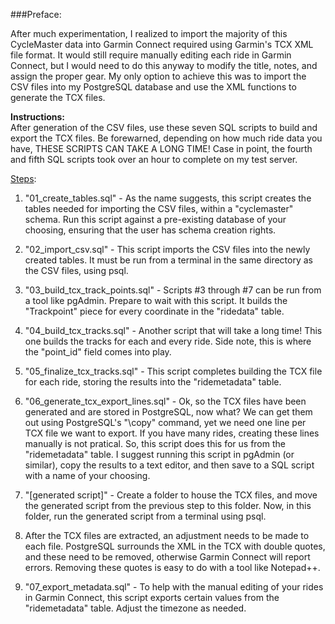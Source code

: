 ###Preface:

After much experimentation, I realized to import the majority of this CycleMaster data into Garmin Connect required using Garmin's TCX XML file format.  It would still require manually editing each ride in Garmin Connect, but I would need to do this anyway to modify the title, notes, and assign the proper gear.  My only option to achieve this was to import the CSV files into my PostgreSQL database and use the XML functions to generate the TCX files.

**Instructions:**  
After generation of the CSV files, use these seven SQL scripts to build and export the TCX files.  Be forewarned, depending on how much ride data you have, THESE SCRIPTS CAN TAKE A LONG TIME!  Case in point, the fourth and fifth SQL scripts took over an hour to complete on my test server.


<u>Steps</u>:

1. "01_create_tables.sql" - As the name suggests, this script creates the tables needed for importing the CSV files, within a "cyclemaster" schema.  Run this script against a pre-existing database of your choosing, ensuring that the user has schema creation rights.

2. "02_import_csv.sql" - This script imports the CSV files into the newly created tables.  It must be run from a terminal in the same directory as the CSV files, using psql.

3. "03_build_tcx_track_points.sql" - Scripts #3 through #7 can be run from a tool like pgAdmin.  Prepare to wait with this script.  It builds the "Trackpoint" piece for every coordinate in the "ridedata" table.

4. "04_build_tcx_tracks.sql" - Another script that will take a long time!  This one builds the tracks for each and every ride.  Side note, this is where the "point_id" field comes into play.

5. "05_finalize_tcx_tracks.sql" - This script completes building the TCX file for each ride, storing the results into the "ridemetadata" table.

6. "06_generate_tcx_export_lines.sql" - Ok, so the TCX files have been generated and are stored in PostgreSQL, now what?  We can get them out using PostgreSQL's "\copy" command, yet we need one line per TCX file we want to export.  If you have many rides, creating these lines manually is not pratical.  So, this script does this for us from the "ridemetadata" table.  I suggest running this script in pgAdmin (or similar), copy the results to a text editor, and then save to a SQL script with a name of your choosing.

7. "[generated script]" - Create a folder to house the TCX files, and move the generated script from the previous step to this folder.  Now, in this folder, run the generated script from a terminal using psql.

8. After the TCX files are extracted, an adjustment needs to be made to each file.  PostgreSQL surrounds the XML in the TCX with double quotes, and these need to be removed, otherwise Garmin Connect will report errors.  Removing these quotes is easy to do with a tool like Notepad++.

9. "07_export_metadata.sql" - To help with the manual editing of your rides in Garmin Connect, this script exports certain values from the "ridemetadata" table.  Adjust the timezone as needed.
